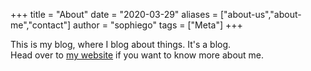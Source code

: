 +++
title = "About"
date = "2020-03-29"
aliases = ["about-us","about-me","contact"]
author = "sophiego"
tags = ["Meta"]
+++

This is my blog, where I blog about things. It's a blog.  
Head over to [my website](https://sophieopferman.com) if you want to know more about me.
